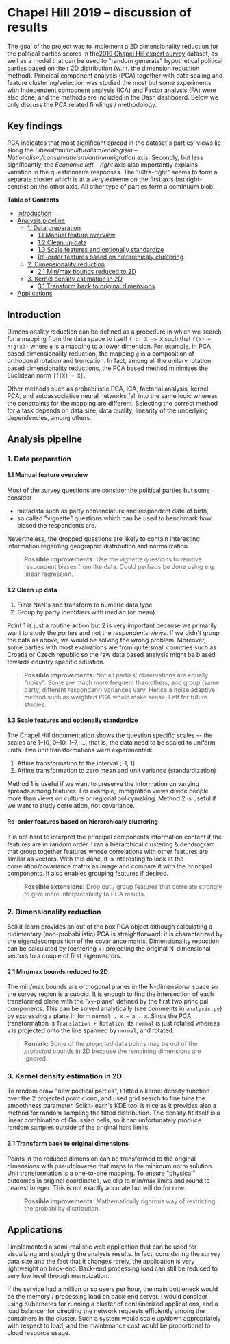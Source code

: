 # Chapel Hill 2019 – discussion of results

The goal of the project was to implement a 2D dimensionality reduction for the
political parties scores in the[2019 Chapel Hill expert
survey](https://www.chesdata.eu/2019-chapel-hill-expert-survey "CHES2019")
dataset, as well as a model that can be used to "random generate" hypothetical
political parties based on their 2D distribution (w.r.t. the dimension reduction
method). Principal component analysis (PCA) together with data scaling and
feature clustering/selection was studied the most but some experiments with
Independent component analysis (ICA) and Factor analysis (FA) were also done,
and the methods are included in the Dash dashboard. Below we only discuss the
PCA related findings / methodology.

## Key findings

PCA indicates that most significant spread in the dataset's parties' views lie
    along the _Liberal/multiculturalism/ecologism_ –
_Nationalism/conservativism/anti-immigration_ axis. Secondly, but less
significantly, the _Economic left_ – _right_ axis also importantly explains
variation in the questionnaire responses. The "ultra-right" seems to form a
separate cluster which is at a very extreme on the first axis but right-centrist
on the other axis. All other type of parties form a continuum blob.

<!-- markdown-toc start - Don't edit this section. Run M-x markdown-toc-refresh-toc -->
**Table of Contents**

- [Introduction](#introduction)
- [Analysis pipeline](#analysis-pipeline)
    - [1. Data preparation](#1-data-preparation)
        - [1.1 Manual feature overview](#11-manual-feature-overview)
        - [1.2 Clean up data](#12-clean-up-data)
        - [1.3 Scale features and optionally standardize](#13-scale-features-and-optionally-standardize)
        - [Re-order features based on hierarchicaly clustering](#re-order-features-based-on-hierarchicaly-clustering)
    - [2. Dimensionality reduction](#2-dimensionality-reduction)
        - [2.1 Min/max bounds reduced to 2D](#21-minmax-bounds-reduced-to-2d)
    - [3. Kernel density estimation in 2D](#3-kernel-density-estimation-in-2d)
        - [3.1 Transform back to original dimensions](#31-transform-back-to-original-dimensions)
- [Applications](#applications)

<!-- markdown-toc end -->


## Introduction

Dimensionality reduction can be defined as a procedure in which we search for a mapping from the data space to itself `f :: X -> X` such that `f(x) = h(g(x))` where `g` is a mapping to a lower dimension. For example, in PCA based dimensionality reduction, the mapping `g` is a composition of orthogonal rotation and truncation. In fact, among all the unitary rotation based dimensionality reductions, the PCA based method minimizes the Euclidean norm `|f(X) - X|`. 

Other methods such as probabilistic PCA, ICA, factorial analysis, kernel PCA,
and autoassociative neural networks fall into the same logic whereas the
constraints for the mapping are different. Selecting the correct method for a
task depends on data size, data quality, linearity of the underlying dependencies, among others.

## Analysis pipeline

### 1. Data preparation

#### 1.1 Manual feature overview

Most of the survey questions are consider the political parties but some
consider

- metadata such as party nomenclature and respondent date of birth,
- so called "vignette" questions which can be used to benchmark how biased
  the respondents are.
  
Nevertheless, the dropped questions are likely to contain interesting
information regarding geographic distribution and normalization.

> **Possible improvements:** Use the vignette questions to remove respondent
> biases from the data. Could perhaps be done using e.g. linear regression.

#### 1.2 Clean up data

1. Filter NaN's and transform to numeric data type.
2. Group by party identifiers with median (or mean). 

Point 1 is just a routine action but 2 is very important because we primarily
want to study the _parties_ and not the _respondents views_. If we didn't group
the data as above, we would be solving the wrong problem. Moreover, some parties
with most evaluations are from quite small countries such as Croatia or Czech
republic so the raw data based analysis might be biased towards country specific
situation.

> **Possible improvements:** Not all parties' observations are equally "noisy".
> Some are much more frequent than others, and group (same party, different
> respondanr) variances vary. Hence a noise adaptive method such as weighted PCA
> would make sense. Left for future studies.

#### 1.3 Scale features and optionally standardize

The Chapel Hill documentation shows the question specific scales -- the scales
are 1–10, 0–10, 1–7, ..., that is, the data need to be scaled to uniform units.
Two unit transformations were experimented:

1. Affine transformation to the interval [-1, 1] 
2. Affine transformation to zero mean and unit variance (standardization)

Method 1 is useful if we want to preserve the information on varying spreads
among features. For example, immigration views divide people more than views on
culture or regional policymaking. Method 2 is useful if we want to study
correlation, not covariance.

#### Re-order features based on hierarchicaly clustering

It is not hard to interpret the principal components information content if the
features are in random order. I ran a hierarchical clustering & dendrogram that
group together features whose correlations with other features are similar as
vectors. With this done, it is interesting to look at the correlation/covariance
matrix as image and compare it with the principal components. It also enables
grouping features if desired.

> **Possible extensions:** Drop out / group features that correlate strongly to
> give more interpretability to PCA results.

### 2. Dimensionality reduction

Scikit-learn provides an out of the box PCA object although calculating a
rudimentary (non-probabilistic) PCA is straightforward: it is characterized
by the eigendecomposition of the covariance matrix. Dimensionality reduction can
be calculated by (centering +) projecting the original N-dimensional vectors to
a couple of first eigenvectors.

#### 2.1 Min/max bounds reduced to 2D

The min/max bounds are orthogonal planes in the N-dimensional space so the
survey region is a cuboid. It is enough to find the intersection of each
transformed plane with the "`xy`-plane" defined by the first two principal
components. This can be solved analytically (see comments in `analysis.py`) by
expressing a plane in form `normal . x = a . x`. Since the PCA transformation is
`Translation + Rotation`, its `normal` is just rotated whereas `a` is projected
onto the line spanned by `normal`, and rotated.

> **Remark:** Some of the _projected_ data points may be out of the _projected_
> bounds in 2D because the remaining dimensions are ignored.

### 3. Kernel density estimation in 2D

To random draw "new political parties", I fitted a kernel density function over
the 2 projected point cloud, and used grid search to fine tune the smoothness
parameter. Scikit-learn's KDE tool is nice as it provides also a method for
random sampling the fitted distribution. The density fit itself is a linear
combination of Gaussian bells, so it can unfortunately produce random samples
outside of the original hard limits.

#### 3.1 Transform back to original dimensions

Points in the reduced dimension can be transformed to the original dimensions
with pseudoinverse that maps to the minimum norm solution. Unit transformation
is a one-to-one mapping. To ensure "physical" outcomes in original coordinates,
we clip to min/max limits and round to nearest integer. This is not exactly
accurate but will do for now.

> **Possible improvements:** Mathematically rigorous way of restricting the
> probability distribution.

## Applications

I implemented a semi-realistic web application that can be used for visualizing
and studying the analysis results. In fact, considering the survey data size and
the fact that it changes rarely, the application is very lightweight on
back-end. Back-end processing load can still be reduced to very low level
through memoization.

If the service had a million or so users per hour, the main bottleneck would be
the memory / processing load on back-end server. I would consider using
Kubernetes for running a cluster of containerized applications, and a load
balancer for directing the network requests efficiently among the containers in
the cluster. Such a system would scale up/down appropriately with respect to
load, and the maintenance cost would be proportional to cloud resource usage.
